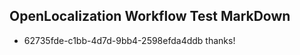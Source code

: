 ## OpenLocalization Workflow Test MarkDown
* 62735fde-c1bb-4d7d-9bb4-2598efda4ddb 
thanks!<!--HONumber=Mar16_HO4-->

